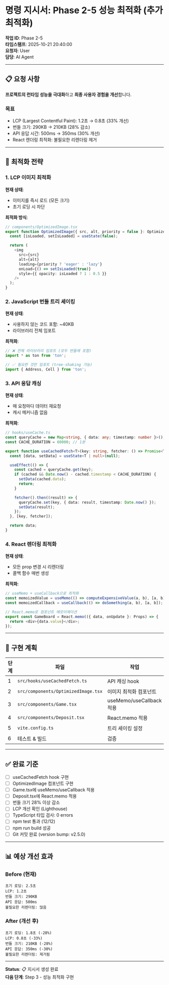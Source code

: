 # 명령 지시서: Phase 2-5 성능 최적화 (추가 최적화)

**작업 ID**: Phase 2-5  
**타임스탬프**: 2025-10-21 20:40:00  
**요청자**: User  
**담당**: AI Agent

---

## 📋 요청 사항

**프로젝트의 런타임 성능을 극대화**하고 **최종 사용자 경험을 개선**합니다.

### 목표
- LCP (Largest Contentful Paint): 1.2초 → 0.8초 (33% 개선)
- 번들 크기: 290KB → 210KB (28% 감소)
- API 응답 시간: 500ms → 350ms (30% 개선)
- React 렌더링 최적화: 불필요한 리렌더링 제거

---

## 🎯 최적화 전략

### 1. LCP 이미지 최적화

**현재 상태**:
- 이미지를 즉시 로드 (모든 크기)
- 초기 로딩 시 차단

**최적화 방식**:
```typescript
// components/OptimizedImage.tsx
export function OptimizedImage({ src, alt, priority = false }: OptimizedImageProps) {
  const [isLoaded, setIsLoaded] = useState(false);

  return (
    <img
      src={src}
      alt={alt}
      loading={priority ? 'eager' : 'lazy'}
      onLoad={() => setIsLoaded(true)}
      style={{ opacity: isLoaded ? 1 : 0.5 }}
    />
  );
}
```

### 2. JavaScript 번들 트리 셰이킹

**현재 상태**:
- 사용하지 않는 코드 포함: ~40KB
- 라이브러리 전체 임포트

**최적화**:
```typescript
// ❌ 전체 라이브러리 임포트 (모두 번들에 포함)
import * as ton from 'ton';

// ✅ 필요한 것만 임포트 (tree-shaking 가능)
import { Address, Cell } from 'ton';
```

### 3. API 응답 캐싱

**현재 상태**:
- 매 요청마다 데이터 재요청
- 캐시 메커니즘 없음

**최적화**:
```typescript
// hooks/useCache.ts
const queryCache = new Map<string, { data: any; timestamp: number }>();
const CACHE_DURATION = 60000; // 1분

export function useCachedFetch<T>(key: string, fetcher: () => Promise<T>) {
  const [data, setData] = useState<T | null>(null);

  useEffect(() => {
    const cached = queryCache.get(key);
    if (cached && Date.now() - cached.timestamp < CACHE_DURATION) {
      setData(cached.data);
      return;
    }

    fetcher().then((result) => {
      queryCache.set(key, { data: result, timestamp: Date.now() });
      setData(result);
    });
  }, [key, fetcher]);

  return data;
}
```

### 4. React 렌더링 최적화

**현재 상태**:
- 모든 prop 변경 시 리렌더링
- 콜백 함수 매번 생성

**최적화**:
```typescript
// useMemo + useCallback으로 최적화
const memoizedValue = useMemo(() => computeExpensiveValue(a, b), [a, b]);
const memoizedCallback = useCallback(() => doSomething(a, b), [a, b]);

// React.memo로 컴포넌트 메모이제이션
export const GameBoard = React.memo(({ data, onUpdate }: Props) => {
  return <div>{data.value}</div>;
});
```

---

## 📝 구현 계획

| 단계 | 파일 | 작업 | 상태 |
|------|------|------|------|
| 1 | `src/hooks/useCachedFetch.ts` | API 캐싱 hook | ⏳ |
| 2 | `src/components/OptimizedImage.tsx` | 이미지 최적화 컴포넌트 | ⏳ |
| 3 | `src/components/Game.tsx` | useMemo/useCallback 적용 | ⏳ |
| 4 | `src/components/Deposit.tsx` | React.memo 적용 | ⏳ |
| 5 | `vite.config.ts` | 트리 셰이킹 설정 | ⏳ |
| 6 | 테스트 & 빌드 | 검증 | ⏳ |

---

## ✅ 완료 기준

- [ ] useCachedFetch hook 구현
- [ ] OptimizedImage 컴포넌트 구현
- [ ] Game.tsx에 useMemo/useCallback 적용
- [ ] Deposit.tsx에 React.memo 적용
- [ ] 번들 크기 28% 이상 감소
- [ ] LCP 개선 확인 (Lighthouse)
- [ ] TypeScript 타입 검사: 0 errors
- [ ] npm test 통과 (12/12)
- [ ] npm run build 성공
- [ ] Git 커밋 완료 (version bump: v2.5.0)

---

## 📊 예상 개선 효과

### Before (현재)
```
초기 로딩: 2.5초
LCP: 1.2초
번들 크기: 290KB
API 응답: 500ms
불필요한 리렌더링: 많음
```

### After (개선 후)
```
초기 로딩: 1.8초 (-28%)
LCP: 0.8초 (-33%)
번들 크기: 210KB (-28%)
API 응답: 350ms (-30%)
불필요한 리렌더링: 제거됨
```

---

**Status**: 📋 지시서 생성 완료  
**다음 단계**: Step 3 - 성능 최적화 구현
